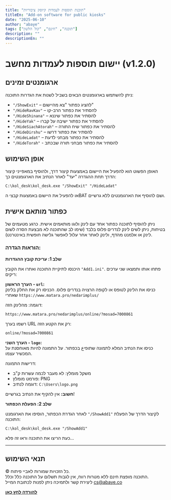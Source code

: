 ```yaml
---
title: "תוכנת תוספות לעמדות קיוסק ציבוריות"
titleEn: "Add-on software for public kiosks"
date: "2025-06-10"
author: "abaye"
tags: ["תוכנה", "חינם", "קול הלשון"]
description: ""
descriptionEn: ""
---
```


# יישום תוספות לעמדות מחשב (v1.2.0)

## ארגומנטים זמינים

ניתן להשתמש בארגומנטים הבאים בשביל לשנות את הגדרות התוכנה:

* `"/ShowExit"` – להציג כפתור "צא מהיישום"
* `"/HideRavKav"` – להסתיר את כפתור הרב-קו
* `"/HideShinana"` – להסתיר את כפתור שיננא
* `"/HideYak"` – להסתיר את כפתור ישיבה על קברו
* `"/HideSiachAtorah"` – להסתיר את כפתור שיח התורה
* `"/HideDirshu"` – להסתיר את כפתור דרשו
* `"/HideLadat"` – להסתיר את כפתור מבחני לדעת
* `"/HideTorah"` - להסתיר את כפתור מבחני תורה שבכתב

## אופן השימוש

האופן הפשוט הוא להפעיל את היישום באמצעות קיצור דרך, ולהוסיף במאפייני קיצור הדרך תחת ההגדרה "יעד" לאחר הנתיב את הארגומנטים כך:

```
C:\kol_desk\kol_desk.exe "/ShowExit" "/HideLadat"
```

או להפעיל את היישום באמצעות קבצי הBAT ושם להוסיף את הארגומנטים ללא גרשיים.

## כפתור מותאם אישית

ניתן להוסיף לתוכנה כפתור אחד עם לינק ולוגו מותאמים אישית. כרגע מטעמים של בטיחות, ניתן לשים לינק לנדרים פלוס בלבד (שימו לב שהתוכנה לא מבצעת הסרה לשום לינק או אלמנט מהדף, ולינק לאתר אחר עלול לאפשר גלישה חופשית באינטרנט).

### הוראות הגדרה:

**שלב 1: עריכת קובץ ההגדרות**

היכנסו לתיקיית התוכנה ואתרו את הקובץ `"Add1.ini"`. פתחו אותו ותמצאו שני ערכים ריקים:

**הערך הראשון - `url`:**  
כניסו את הלינק לטופס או לקופה הרצויה בנדרים פלוס. הכניסו רק את החלק בלינק שאחרי `https://www.matara.pro/nedarimplus/`

דוגמה: מהלינק הזה:
```
https://www.matara.pro/nedarimplus/online/?mosad=7000861
```
רשמו בערך URL רק את הקטע הזה:
```
online/?mosad=7000861
```

**הערך השני - `logo`:**  
כניסו את הנתיב המלא לתמונה שתופיع בכפתור. על התמונה להיות מאוחסנת על המכשיר עצמו.

דרישות התמונה:
- משקל מומלץ: לא מעבר לכמה עשרות ק"ב
- פורמט מומלץ: PNG
- דוגמה לנתיב: `C:\Users\logo.png`

**חשוב:** אין להקיף את הנתיב בגרשיים!

**שלב 2: הפעלת הכפתור**

לאחר הגדרת הכפתור, הוסיפו את הארגומנט `"/ShowAdd1"` לקיצור הדרך של הפעלת התוכנה:

```
C:\kol_desk\kol_desk.exe "/ShowAdd1"
```

כעת הריצו את התוכנה וראו זה פלא...

---

## תנאי השימוש

© כל הזכויות שמורות לאביי פיתוח.  
התוכנה מופצת חינם ללא מטרות רווח, אין לגבות תשלום על התוכנה כלל וכלל.  
ליצירת קשר ולתמיכה ניתן לפנות לכתובת המייל cs@abaye.co

**[להורדה לחץ כאן](https://did.li/computer-workstation-add-ons)**